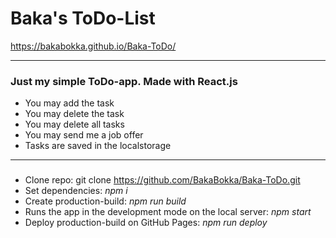 # Baka's ToDo-List

 https://bakabokka.github.io/Baka-ToDo/


****

### Just my simple ToDo-app. Made with React.js

* You may add the task
* You may delete the task
* You may delete all tasks
* You may send me a job offer
* Tasks are saved in the localstorage

****


###
* Clone repo: git clone https://github.com/BakaBokka/Baka-ToDo.git
* Set dependencies: *npm i*
* Create production-build: *npm run build*
* Runs the app in the development mode on the local server: *npm start*
* Deploy production-build on GitHub Pages: *npm run deploy*